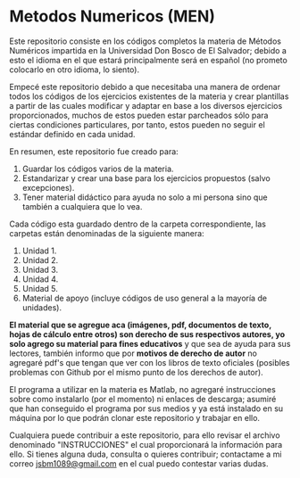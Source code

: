 # Metodos Numericos (MEN)

Este repositorio consiste en los códigos completos la materia de Métodos Numéricos impartida en la Universidad Don Bosco de El Salvador; debido a esto el idioma en el que estará principalmente será en español (no prometo colocarlo en otro idioma, lo siento).

Empecé este repositorio debido a que necesitaba una manera de ordenar todos los códigos de los ejercicios existentes de la materia y crear plantillas a partir de las cuales modificar y adaptar en base a los diversos ejercicios proporcionados, muchos de estos pueden estar parcheados sólo para ciertas condiciones particulares, por tanto, estos pueden no seguir el estándar definido en cada unidad.

En resumen, este repositorio fue creado para:

1. Guardar los códigos varios de la materia.
2. Estandarizar y crear una base para los ejercicios propuestos (salvo excepciones).
3. Tener material didáctico para ayuda no solo a mi persona sino que también a cualquiera que lo vea.

Cada código esta guardado dentro de la carpeta correspondiente, las carpetas están denominadas de la siguiente manera:

1. Unidad 1.
2. Unidad 2.
3. Unidad 3.
4. Unidad 4.
5. Unidad 5.
6. Material de apoyo (incluye códigos de uso general a la mayoría de unidades).

**El material que se agregue aca (imágenes, pdf, documentos de texto, hojas de cálculo entre otros) son derecho de sus respectivos autores, yo solo agrego su material para fines educativos** y que sea de ayuda para sus lectores, también informo que por **motivos de derecho de autor** no agregaré pdf's que tengan que ver con los libros de texto oficiales (posibles problemas con Github por el mismo punto de los derechos de autor).

El programa a utilizar en la materia es Matlab, no agregaré instrucciones sobre como instalarlo (por el momento) ni enlaces de descarga; asumiré que han conseguido el programa por sus medios y ya está instalado en su máquina por lo que podrán clonar este repositorio y trabajar en ello.

Cualquiera puede contribuir a este repositorio, para ello revisar el archivo denominado "INSTRUCCIONES" el cual proporcionará la información para ello. Si tienes alguna duda, consulta o quieres contribuir; contactame a mi correo jsbm1089@gmail.com en el cual puedo contestar varias dudas.
